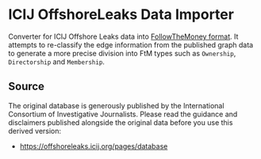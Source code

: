 # ICIJ OffshoreLeaks Data Importer

Converter for ICIJ Offshore Leaks data into [FollowTheMoney format](https://www.opensanctions.org/docs/entities/). It attempts to re-classify the edge information from the published graph data to generate a more precise division into FtM types such as `Ownership`, `Directorship` and `Membership`.

## Source

The original database is generously published by the International Consortium of Investigative Journalists. Please read the guidance and disclaimers published alongside the original data before you use this derived version:

* https://offshoreleaks.icij.org/pages/database